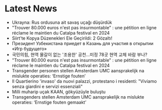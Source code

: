 # Latest News
-  Ukrayna: Rus ordusuna ait savaş uçağı düşürdük
-  "Trouver 80.000 euros n'est pas insurmontable" : une pétition en ligne réclame le maintien du Catalpa festival en 2024
-  Siirt'te Kopya Düzenekleri Ele Geçirildi: 2 Gözaltı!
-  Президент Узбекистана приедет в Казань для участия в открытии «Игр будущего»
-  국민의힘, 현역 물갈이 없는 '조용한' 공천…미정 78곳 현역 교체 바람 부나?
-  "Trouver 80.000 euros n'est pas insurmontable" : une pétition en ligne réclame le maintien du Catalpa festival en 2024
-  Transgender personen stellen Amsterdam UMC aansprakelijk na mislukte operaties: ‘Ernstige fouten’
-  Il Quartierino 'invaso' da nuovi palazzi, protestano i residenti: "Viviamo senza giardini e servizi essenziali"
-  Milli muharip uçak KAAN, gökyüzüyle buluştu
-  Transgenders stellen Amsterdam UMC aansprakelijk na mislukte operaties: ‘Ernstige fouten gemaakt’
